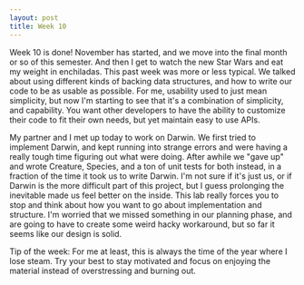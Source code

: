 ```yaml
---
layout: post
title: Week 10
---
```


Week 10 is done! November has started, and we move into the final month or so of this semester. And then I get to watch the new Star Wars and eat my weight
in enchiladas. This past week was more or less typical. We talked about using different kinds of backing data structures, and how to write our code to
be as usable as possible. For me, usability used to just mean simplicity, but now I'm starting to see that it's a combination of simplicity, and capability. You want other
developers to have the ability to customize their code to fit their own needs, but yet maintain easy to use APIs.

My partner and I met up today to work on Darwin. We first tried to implement Darwin, and kept running into strange errors and were having a really
tough time figuring out what were doing. After awhile we "gave up" and wrote Creature, Species, and a ton of unit tests for both instead, in a fraction
of the time it took us to write Darwin. I'm not sure if it's just us, or if Darwin is the more difficult part of this project, but I guess prolonging the
inevitable made us feel better on the inside. This lab really forces you to stop and think about how you want to go about implementation and structure. I'm worried
that we missed something in our planning phase, and are going to have to create some weird hacky workaround, but so far it seems like our design is solid.

Tip of the week: For me at least, this is always the time of the year where I lose steam. Try your best to stay motivated and focus on enjoying
the material instead of overstressing and burning out.
